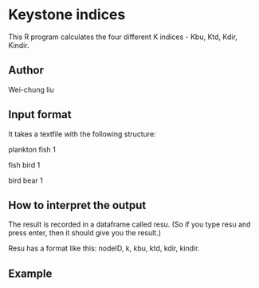 # Keystone indices 

This R program calculates the four different K indices - Kbu, Ktd, Kdir, Kindir. 

## Author

Wei-chung liu


## Input format

It takes a textfile with the following structure:

plankton fish 1

fish	bird	1

bird bear 1

## How to interpret the output 

The result is recorded in a dataframe called resu. (So if you type resu and press enter, then it should give you the result.)

Resu has a format like this: nodeID, k, kbu, ktd, kdir, kindir. 

## Example
